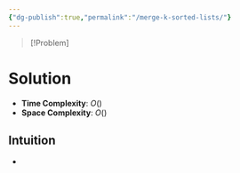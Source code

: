 ```yaml
---
{"dg-publish":true,"permalink":"/merge-k-sorted-lists/"}
---
```


>[!Problem]

# Solution
- **Time Complexity**: $O()$
- **Space Complexity**: $O()$
## Intuition
- 
```python

```